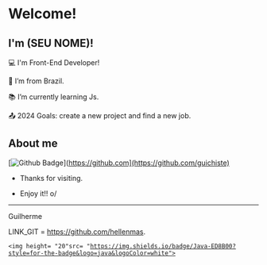 # Welcome!

 

## I'm (SEU NOME)!

 

:computer: I'm Front-End Developer!

:house_with_garden: I’m from Brazil.

:books: I’m currently learning Js.

:outbox_tray: 2024 Goals: create a new project and find a new job.

 

## About me

[![Github Badge](https://img.shields.io/badge/-Github-000?style=flat-square&logo=Github&logoColor=white&link=LINK_GIT)](https://github.com](https://github.com/guichiste)


- Thanks for visiting.

- Enjoy it!! o/

----------------------------------------------------------------------------------



Guilherme

LINK_GIT = https://github.com/hellenmas.


<code><img height= "20"src= "https://img.shields.io/badge/Java-ED8B00?style=for-the-badge&logo=java&logoColor=white"></code>
